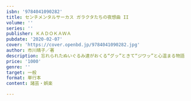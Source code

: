 ```yaml
---
isbn: '9784041090282'
title: センチメンタルサーカス ガラクタたちの夜想曲 II
volume: ''
series: ''
publisher: ＫＡＤＯＫＡＷＡ
pubdate: '2020-02-07'
cover: 'https://cover.openbd.jp/9784041090282.jpg'
author: 市川晴子／著
description: 忘れられたぬいぐるみ達がおくる“グッ”ときて“ジワッ”と心温まる物語
price: '1000'
genre: ''
target: 一般
format: 単行本
content: 諸芸・娯楽

---
```

